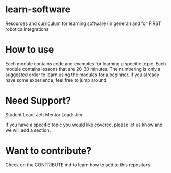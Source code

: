 # learn-software
Resources and curriculum for learning software (in general) and for FIRST robotics integrations

# How to use
Each module contains code and examples for learning a specific topic. Each module contains lessons that are 20-30 minutes.
The numbering is only a suggested order to learn using the modules for a beginner. If you already have some experience, feel free to jump around.

# Need Support?
Student Lead: Jett
Mentor Lead: Jim

If you have a specific topic you would like covered, please let us know and we will add a section.

# Want to contribute?
Check on the CONTRIBUTE.md to learn how to add to this repository.